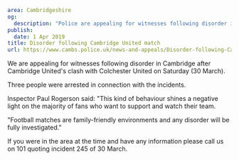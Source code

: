 ```yaml
area: Cambridgeshire
og:
  description: "Police are appealing for witnesses following disorder in Cambridge after Cambridge United\u2019s clash with Colchester United on Saturday (30 March)."
publish:
  date: 1 Apr 2019
title: Disorder following Cambridge United match
url: https://www.cambs.police.uk/news-and-appeals/Disorder-following-Cambridge-United-match
```

We are appealing for witnesses following disorder in Cambridge after Cambridge United's clash with Colchester United on Saturday (30 March).

Three people were arrested in connection with the incidents.

Inspector Paul Rogerson said: "This kind of behaviour shines a negative light on the majority of fans who want to support and watch their team.

"Football matches are family-friendly environments and any disorder will be fully investigated."

If you were in the area at the time and have any information please call us on 101 quoting incident 245 of 30 March.
